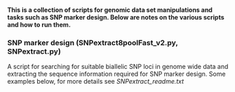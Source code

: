 #### This is a collection of scripts for genomic data set manipulations and tasks such as SNP marker design. Below are notes on the various scripts and how to run them.

### SNP marker design (SNPextract8poolFast_v2.py, SNPextract.py)

A script for searching for suitable biallelic SNP loci in genome wide data and extracting the sequence information required for SNP marker design. Some examples below, for more details see *SNPextract_readme.txt*

